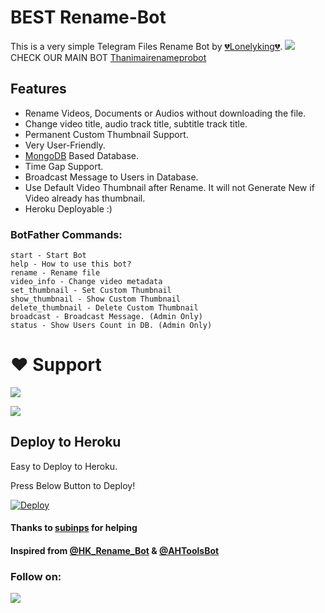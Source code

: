 # BEST Rename-Bot
This is a very simple Telegram Files Rename Bot by [💔Lonelyking💔](https://t.me/sarbudeen786).
<img src="https://telegra.ph/file/97dda36a75349b836d7bd.jpg?style=flat-square&logo=python&color=blue" /> </a>
CHECK OUR MAIN BOT [Thanimairenameprobot](
https://t.me/Thanimairenameprobot)




## Features
- Rename Videos, Documents or Audios without downloading the file.
- Change video title, audio track title, subtitle track title.
- Permanent Custom Thumbnail Support.
- Very User-Friendly.
- [MongoDB](https://mongodb.com) Based Database.
- Time Gap Support.
- Broadcast Message to Users in Database.
- Use Default Video Thumbnail after Rename. It will not Generate New if Video already has thumbnail.
- Heroku Deployable :)

### BotFather Commands:
```
start - Start Bot
help - How to use this bot?
rename - Rename file
video_info - Change video metadata
set_thumbnail - Set Custom Thumbnail
show_thumbnail - Show Custom Thumbnail
delete_thumbnail - Delete Custom Thumbnail
broadcast - Broadcast Message. (Admin Only)
status - Show Users Count in DB. (Admin Only)
```



# ❤️ Support
<a href="https://t.me/thanimaibots"><img src="https://img.shields.io/badge/Join-Telegram%20Channel-red.svg?logo=Telegram"></a>

<a href="https://t.me/thanimaisupport"><img src="https://img.shields.io/badge/Join-Telegram%20Group-blue.svg?logo=telegram"></a>

 


## Deploy to Heroku
Easy to Deploy to Heroku.





Press Below Button to Deploy!

[![Deploy](https://www.herokucdn.com/deploy/button.svg)](https://heroku.com/deploy?template=https://github.com/Lonelysing/BestRenamebot)

#### Thanks to [subinps](https://github.com/subinps) for helping
#### Inspired from [@HK_Rename_Bot](https://t.me/HK_Rename_Bot) & [@AHToolsBot](https://t.me/AHToolsBot)

### Follow on:
<p align="left">
<a href="https://github.com/loneleysing"><img src="https://img.shields.io/badge/GitHub-Follow%20on%20GitHub-inactive.svg?logo=github"></a>

